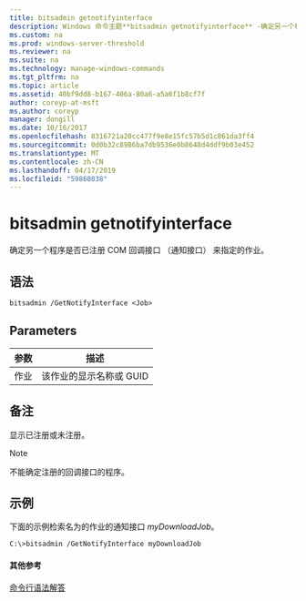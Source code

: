 ```yaml
---
title: bitsadmin getnotifyinterface
description: Windows 命令主题**bitsadmin getnotifyinterface** -确定另一个程序已注册 COM 回调接口来指定的作业。
ms.custom: na
ms.prod: windows-server-threshold
ms.reviewer: na
ms.suite: na
ms.technology: manage-windows-commands
ms.tgt_pltfrm: na
ms.topic: article
ms.assetid: 40bf9dd8-b167-406a-80a6-a5a6f1b8cf7f
author: coreyp-at-msft
ms.author: coreyp
manager: dongill
ms.date: 10/16/2017
ms.openlocfilehash: 8316721a20cc477f9e8e15fc57b5d1c861da3ff4
ms.sourcegitcommit: 0d0b32c8986ba7db9536e0b8648d4ddf9b03e452
ms.translationtype: MT
ms.contentlocale: zh-CN
ms.lasthandoff: 04/17/2019
ms.locfileid: "59868038"
---
```

# <a name="bitsadmin-getnotifyinterface"></a>bitsadmin getnotifyinterface

确定另一个程序是否已注册 COM 回调接口 （通知接口） 来指定的作业。

## <a name="syntax"></a>语法

```
bitsadmin /GetNotifyInterface <Job>
```

## <a name="parameters"></a>Parameters

|参数|描述|
|---------|-----------|
|作业|该作业的显示名称或 GUID|

## <a name="remarks"></a>备注

显示已注册或未注册。

> [!NOTE]
> 不能确定注册的回调接口的程序。

## <a name="BKMK_examples"></a>示例

下面的示例检索名为的作业的通知接口 *myDownloadJob*。
```
C:\>bitsadmin /GetNotifyInterface myDownloadJob
```

#### <a name="additional-references"></a>其他参考

[命令行语法解答](command-line-syntax-key.md)